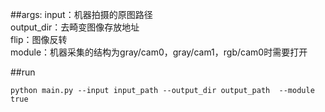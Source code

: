 ##args:
input：机器拍摄的原图路径   
output_dir：去畸变图像存放地址   
flip：图像反转   
module：机器采集的结构为gray/cam0，gray/cam1，rgb/cam0时需要打开    

##run
```
python main.py --input input_path --output_dir output_path  --module true

```
